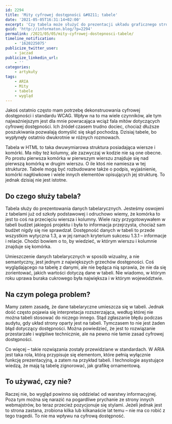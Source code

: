 ```yaml
---
id: 2294
title: 'Mity cyfrowej dostępności &#8211; tabele'
date: '2021-05-05T16:31:14+02:00'
excerpt: 'Czy tabela może służyć do prezentacji układu graficznego strony internetowej? Moim zdaniem - tak!'
guid: 'http://informaton.blog/?p=2294'
permalink: /2021/05/05/mity-cyfrowej-dostepnosci-tabele/
timeline_notification:
    - '1620225075'
publicize_twitter_user:
    - jaczad
publicize_linkedin_url:
    - ''
categories:
    - artykuły
tags:
    - ARIA
    - Mity
    - tabele
    - wygląd
---
```


Jakoś ostatnio często mam potrzebę dekonstruowania cyfrowej dostępności i standardu WCAG. Wpływ na to ma wiele czynników, ale tym najważniejszym jest dla mnie powracająca wciąż fala mitów dotyczących cyfrowej dostępności. Ich źródeł czasem trudno dociec, chociaż dłuższe poszukiwania pozwalają domyślić się skąd pochodzą. Dzisiaj tabele, bo wypłynęły ostatnio dwukrotnie w różnych rozmowach.

Tabela w HTML to taka dwuwymiarowa struktura posiadająca wiersze i komórki. Ma niby też kolumny, ale zazwyczaj w kodzie nie są one obecne. Po prostu pierwsza komórka w pierwszym wierszu znajduje się nad pierwszą komórką w drugim wierszu. O ile ktoś nie namiesza w tej strukturze. Tabele mogą być rozbudowane także o podpis, wyjaśnienie, komórki nagłówkowe i wiele innych elementów opisujących jej strukturę. To jednak dzisiaj nie jest istotne.

## Do czego służy tabela?

Tabela służy do prezentowania danych tabelarycznych. Jesteśmy oswojeni z tabelami już od szkoły podstawowej i odruchowo wiemy, że komórka to jest to coś na przecięciu wiersza i kolumny. Wiele razy przygotowywałem w tabeli budżet jakiegoś projektu i była to informacja przejrzysta, chociaż sam budżet nigdy się nie sprawdzał. Dostępność danych w tabeli to przede wszystkim wytyczna 1.3, a w jej ramach kryterium sukcesu 1.3.1 – informacje i relacje. Chodzi bowiem o to, by wiedzieć, w którym wierszu i kolumnie znajduje się komórka.

Umieszczenie danych tabelarycznych w sposób wizualny, a nie semantyczny, jest jednym z największych grzechów dostępności. Coś wyglądającego na tabelę z danymi, ale nie będąca nią sprawia, że nie da się zorientować, jakich wartości dotyczą dane w tabeli. Nie wiadomo, w którym roku uprawa buraka cukrowego była największa i w którym województwie.

## Na czym polega problem?

Mamy zatem zasadę, że dane tabelaryczne umieszcza się w tabeli. Jednak dość często pojawia się interpretacja rozszerzająca, według której nie można tabeli stosować do niczego innego. Stąd zgłaszanie błędu podczas audytu, gdy układ strony oparty jest na tabeli. Tymczasem to nie jest żaden błąd dotyczący dostępności. Można powiedzieć, że jest to rozwiązanie przestarzałe i wątpliwe technicznie, ale na pewno nie łamie zasad cyfrowej dostępności.

Co więcej – takie rozwiązania zostały przewidziane w standardach. W ARIA jest taka rola, którą przypisuje się elementom, które pełnią wyłącznie funkcję prezentacyjną, a zatem na przykład tabeli. I technologie asystujące wiedzą, że mają tą tabelę zignorować, jak grafikę ornamentową.

## To używać, czy nie?

Raczej nie, bo wygląd powinno się oddzielać od warstwy informacyjnej. Poza tym można się narazić na pogardliwe prychanie ze strony innych webmajstrów, bo teraz przecież pozycjonuje się stylami. Jeżeli jednak jest to strona zastana, zrobiona kilka lub kilkanaście lat temu – nie ma co robić z tego tragedii. To nie ma wpływu na cyfrową dostępność.
